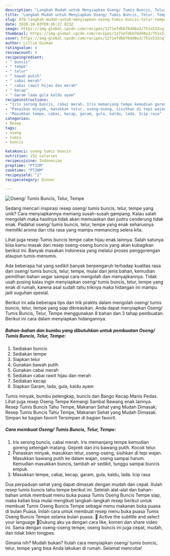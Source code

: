 ```yaml
---
description: "Langkah Mudah untuk Menyiapkan Oseng/ Tumis Buncis, Telur, Tempe, Bikin Ngiler"
title: "Langkah Mudah untuk Menyiapkan Oseng/ Tumis Buncis, Telur, Tempe, Bikin Ngiler"
slug: 870-langkah-mudah-untuk-menyiapkan-oseng-tumis-buncis-telur-tempe-bikin-ngiler
date: 2020-10-03T09:45:27.823Z
image: https://img-global.cpcdn.com/recipes/1271efdbb76dd8a3/751x532cq70/oseng-tumis-buncis-telur-tempe-foto-resep-utama.jpg
thumbnail: https://img-global.cpcdn.com/recipes/1271efdbb76dd8a3/751x532cq70/oseng-tumis-buncis-telur-tempe-foto-resep-utama.jpg
cover: https://img-global.cpcdn.com/recipes/1271efdbb76dd8a3/751x532cq70/oseng-tumis-buncis-telur-tempe-foto-resep-utama.jpg
author: Lillie Guzman
ratingvalue: 4
reviewcount: 4
recipeingredient:
- " buncis"
- " tempe"
- " telur"
- " bawah putih"
- " cabai merah"
- " cabai rawit hijau dan merah"
- " kecap"
- " Garam lada gula kaldu ayam"
recipeinstructions:
- "Iris serong buncis, cabai merah. Iris memanjang tempe kemudian goreng setengah matang. Geprek dan iris bawang putih. Kocok telur."
- "Panaskan minyak, masukkan telur, oseng-oseng, sisihkan di tepi wajan. Masukkan bawang putih ke dalam wajan, oseng sampai harum. Kemudian masukkan buncis, tambah air sedikit, tunggu sampai buncis empuk."
- "Masukkan tempe, cabai, kecap, garam, gula, kaldu, lada. Icip rasa"
categories:
- Resep
tags:
- oseng
- tumis
- buncis

katakunci: oseng tumis buncis 
nutrition: 152 calories
recipecuisine: Indonesian
preptime: "PT32M"
cooktime: "PT30M"
recipeyield: "2"
recipecategory: Dinner

---
```



![Oseng/ Tumis Buncis, Telur, Tempe](https://img-global.cpcdn.com/recipes/1271efdbb76dd8a3/751x532cq70/oseng-tumis-buncis-telur-tempe-foto-resep-utama.jpg)

Sedang mencari inspirasi resep oseng/ tumis buncis, telur, tempe yang unik? Cara menyiapkannya memang susah-susah gampang. Kalau salah mengolah maka hasilnya tidak akan memuaskan dan justru cenderung tidak enak. Padahal oseng/ tumis buncis, telur, tempe yang enak seharusnya memiliki aroma dan cita rasa yang mampu memancing selera kita.

Lihat juga resep Tumis buncis tempe cabe hijau enak lainnya. Salah satunya bisa kamu masak dari resep oseng-oseng buncis yang akan kubagikan berikut ini. Banyak masakan Indonesia yang melalui proses penggorengan ataupun tumis-menumis.

Ada beberapa hal yang sedikit banyak berpengaruh terhadap kualitas rasa dari oseng/ tumis buncis, telur, tempe, mulai dari jenis bahan, kemudian pemilihan bahan segar sampai cara mengolah dan menyajikannya. Tidak usah pusing kalau ingin menyiapkan oseng/ tumis buncis, telur, tempe yang enak di rumah, karena asal sudah tahu triknya maka hidangan ini mampu jadi suguhan spesial.


Berikut ini ada beberapa tips dan trik praktis dalam mengolah oseng/ tumis buncis, telur, tempe yang siap dikreasikan. Anda dapat menyiapkan Oseng/ Tumis Buncis, Telur, Tempe menggunakan 8 bahan dan 3 tahap pembuatan. Berikut ini cara dalam menyiapkan hidangannya.

<!--inarticleads1-->

##### Bahan-bahan dan bumbu yang dibutuhkan untuk pembuatan Oseng/ Tumis Buncis, Telur, Tempe:

1. Sediakan  buncis
1. Sediakan  tempe
1. Siapkan  telur
1. Gunakan  bawah putih
1. Gunakan  cabai merah
1. Sediakan  cabai rawit hijau dan merah
1. Sediakan  kecap
1. Siapkan  Garam, lada, gula, kaldu ayam


Tumis minyak, bumbu pelengkap, buncis dan Bango Kecap Manis Pedas. Lihat juga resep Oseng Tempe Kemangi Sambal Bawang enak lainnya. Resep Tumis Buncis Tahu Tempe, Makanan Sehat yang Mudah Dimasak; Resep Tumis Buncis Tahu Tempe, Makanan Sehat yang Mudah Dimasak. Simpan ke bagian favorit Tersimpan di bagian favorit. 

<!--inarticleads2-->

##### Cara membuat Oseng/ Tumis Buncis, Telur, Tempe:

1. Iris serong buncis, cabai merah. Iris memanjang tempe kemudian goreng setengah matang. Geprek dan iris bawang putih. Kocok telur.
1. Panaskan minyak, masukkan telur, oseng-oseng, sisihkan di tepi wajan. Masukkan bawang putih ke dalam wajan, oseng sampai harum. Kemudian masukkan buncis, tambah air sedikit, tunggu sampai buncis empuk.
1. Masukkan tempe, cabai, kecap, garam, gula, kaldu, lada. Icip rasa


Dua perpaduan sehat yang dapat dimasak dengan mudah dan cepat. Itulah resep tumis buncis tahu tempe berikut ini. Setelah alat-alat dan bahan-bahan untuk membuat menu buka puasa Tumis Oseng Buncis Tempe siap, maka kalian bisa mulai mengikuti langkah-langkah resep berikut untuk membuat Tumis Oseng Buncis Tempe sebagai menu makanan buka puasa di bulan Puasa. Inilah cara untuk membuat resep menu buka puasa Tumis Oseng Buncis Tempe selama bulan puasa. 💜 Active the subtitle and select your language 💜Dukung aku ya dengan cara like, komen dan share video ini. Sama dengan oseng-oseng tempe, oseng buncis ini juga cepat, mudah, dan tidak bikin tongpes. 

Gimana nih? Mudah bukan? Itulah cara menyiapkan oseng/ tumis buncis, telur, tempe yang bisa Anda lakukan di rumah. Selamat mencoba!
